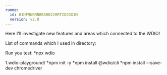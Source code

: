 ```yaml
---
runme:
  id: 01HF9NRNNBB3H0220RT2Q2DX1M
  version: v2.0
---
```


Here I'll investigate new features and areas which connected to the WDIO!

List of commands which I used in directory:

Run you test:
*npx wdio

1.wdio-playground/
*npm init -y
*npm install @wdio/cli
*npm install --save-dev chromedriver 